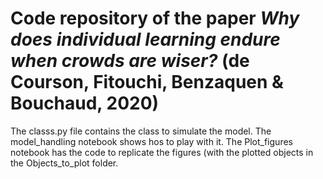 # Code repository of the paper *Why does individual learning endure when crowds are wiser?* (de Courson, Fitouchi, Benzaquen & Bouchaud, 2020)

The classs.py file contains the class to simulate the model. The model_handling notebook shows hos to play with it. The Plot_figures notebook has the code to replicate the figures (with the plotted objects in the Objects_to_plot folder. 
